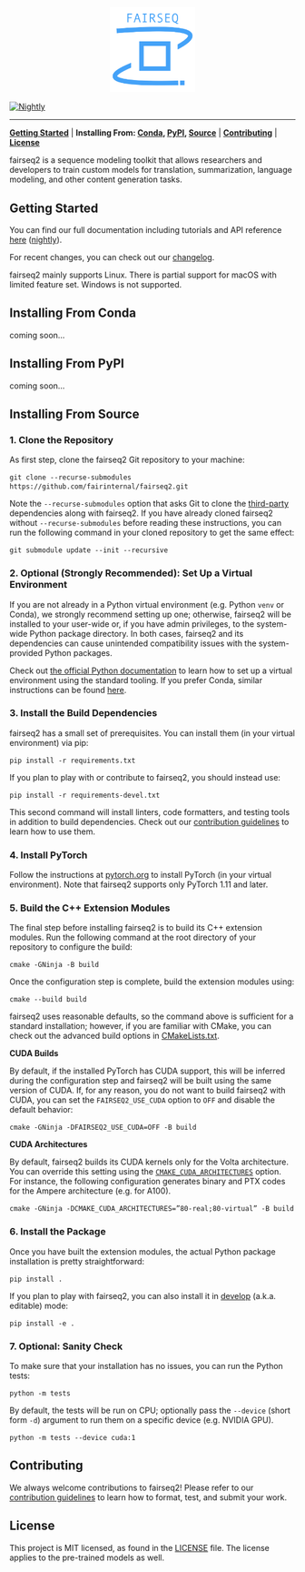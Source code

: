<p align="center">
  <img src="doc/static/img/logo.png" width="150"><br />
</p>

[![Nightly](https://github.com/fairinternal/fairseq2/actions/workflows/nightly.yaml/badge.svg)](https://github.com/fairinternal/fairseq2/actions/workflows/nightly.yaml)

--------------------------------------------------------------------------------

[**Getting Started**](#getting-started) | **Installing From: [Conda](#installing-from-conda), [PyPI](#installing-from-pypi), [Source](#installing-from-source)** | [**Contributing**](#contributing) | [**License**](#license)

fairseq2 is a sequence modeling toolkit that allows researchers and developers
to train custom models for translation, summarization, language modeling, and
other content generation tasks.

## Getting Started
You can find our full documentation including tutorials and API reference
[here](https://fairinternal.github.io/fairseq2/nightly)
([nightly](https://fairinternal.github.io/fairseq2/nightly)).

For recent changes, you can check out our [changelog](CHANGELOG.md).

fairseq2 mainly supports Linux. There is partial support for macOS with limited
feature set. Windows is not supported.

## Installing From Conda
coming soon...

## Installing From PyPI
coming soon...

## Installing From Source

### 1. Clone the Repository
As first step, clone the fairseq2 Git repository to your machine:

```
git clone --recurse-submodules https://github.com/fairinternal/fairseq2.git
```

Note the `--recurse-submodules` option that asks Git to clone the
[third-party](third-party) dependencies along with fairseq2. If you have already
cloned fairseq2 without `--recurse-submodules` before reading these
instructions, you can run the following command in your cloned repository to get
the same effect:

```
git submodule update --init --recursive
```

### 2. Optional (Strongly Recommended): Set Up a Virtual Environment
If you are not already in a Python virtual environment (e.g. Python `venv` or
Conda), we strongly recommend setting up one; otherwise, fairseq2 will be
installed to your user-wide or, if you have admin privileges, to the system-wide
Python package directory. In both cases, fairseq2 and its dependencies can cause
unintended compatibility issues with the system-provided Python packages.

Check out
[the official Python documentation](https://docs.python.org/3/library/venv.html#creating-virtual-environments)
to learn how to set up a virtual environment using the standard tooling. If you
prefer Conda, similar instructions can be found
[here](https://conda.io/projects/conda/en/latest/user-guide/tasks/manage-environments.html#creating-an-environment-with-commands).

### 3. Install the Build Dependencies
fairseq2 has a small set of prerequisites. You can install them (in your virtual
environment) via pip:

```
pip install -r requirements.txt
```

If you plan to play with or contribute to fairseq2, you should instead use:

```
pip install -r requirements-devel.txt
```

This second command will install linters, code formatters, and testing tools in
addition to build dependencies. Check out our
[contribution guidelines](./CONTRIBUTING.md) to learn how to use them.

### 4. Install PyTorch
Follow the instructions at [pytorch.org](https://pytorch.org/get-started) to
install PyTorch (in your virtual environment). Note that fairseq2 supports only
PyTorch 1.11 and later.

### 5. Build the C++ Extension Modules
The final step before installing fairseq2 is to build its C++ extension modules.
Run the following command at the root directory of your repository to configure
the build:

```
cmake -GNinja -B build
```

Once the configuration step is complete, build the extension modules using:

```
cmake --build build
```

fairseq2 uses reasonable defaults, so the command above is sufficient for a
standard installation; however, if you are familiar with CMake, you can check
out the advanced build options in [CMakeLists.txt](CMakeLists.txt).

**CUDA Builds**

By default, if the installed PyTorch has CUDA support, this will be inferred
during the configuration step and fairseq2 will be built using the same version
of CUDA. If, for any reason, you do not want to build fairseq2 with CUDA, you
can set the `FAIRSEQ2_USE_CUDA` option to `OFF` and disable the default
behavior:

```
cmake -GNinja -DFAIRSEQ2_USE_CUDA=OFF -B build
```

**CUDA Architectures**

By default, fairseq2 builds its CUDA kernels only for the Volta architecture.
You can override this setting using the
[`CMAKE_CUDA_ARCHITECTURES`](https://cmake.org/cmake/help/latest/variable/CMAKE_CUDA_ARCHITECTURES.html)
option. For instance, the following configuration generates binary and PTX codes
for the Ampere architecture (e.g. for A100).

```
cmake -GNinja -DCMAKE_CUDA_ARCHITECTURES=”80-real;80-virtual” -B build
```

### 6. Install the Package
Once you have built the extension modules, the actual Python package
installation is pretty straightforward:

```
pip install .
```

If you plan to play with fairseq2, you can also install it in
[develop](https://pip.pypa.io/en/stable/cli/pip_install/#cmdoption-e) (a.k.a.
editable) mode:

```
pip install -e .
```

### 7. Optional: Sanity Check
To make sure that your installation has no issues, you can run the Python tests:

```
python -m tests
```

By default, the tests will be run on CPU; optionally pass the `--device` (short
form `-d`) argument to run them on a specific device (e.g. NVIDIA GPU).

```
python -m tests --device cuda:1
```

## Contributing
We always welcome contributions to fairseq2! Please refer to our
[contribution guidelines](./CONTRIBUTING.md) to learn how to format, test, and
submit your work.

## License
This project is MIT licensed, as found in the [LICENSE](LICENSE) file. The
license applies to the pre-trained models as well.

